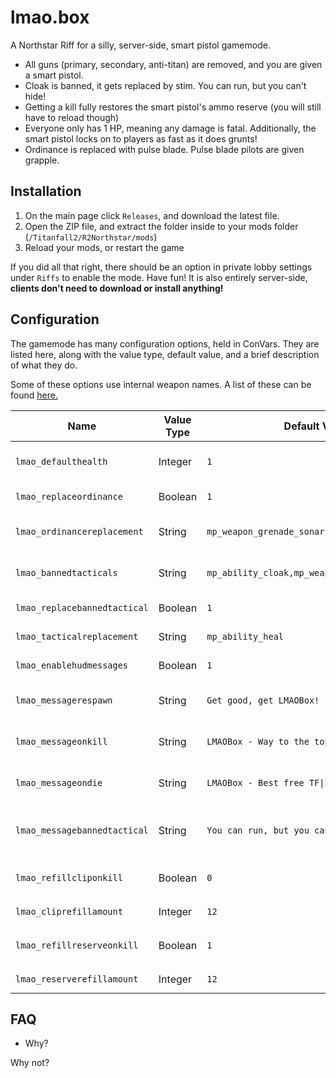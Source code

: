 # lmao.box
A Northstar Riff for a silly, server-side, smart pistol gamemode.

- All guns (primary, secondary, anti-titan) are removed, and you are given a smart pistol.
- Cloak is banned, it gets replaced by stim. You can run, but you can't hide!
- Getting a kill fully restores the smart pistol's ammo reserve (you will still have to reload though)
- Everyone only has 1 HP, meaning any damage is fatal. Additionally, the smart pistol locks on to players as fast as it does grunts!
- Ordinance is replaced with pulse blade. Pulse blade pilots are given grapple.

## Installation
1. On the main page click `Releases`, and download the latest file.
2. Open the ZIP file, and extract the folder inside to your mods folder (`/Titanfall2/R2Northstar/mods`)
3. Reload your mods, or restart the game

If you did all that right, there should be an option in private lobby settings under `Riffs` to enable the mode. Have fun!
It is also entirely server-side, **clients don't need to download or install anything!**

## Configuration
The gamemode has many configuration options, held in ConVars. They are listed here, along with the value type, default value, and a brief description of what they do.

Some of these options use internal weapon names. A list of these can be found [here.](https://noskill.gitbook.io/titanfall2/documentation/file-location/weapon/weapon-config-file-name)

| Name | Value Type | Default Value | Description |
| - | - | - | - |
| `lmao_defaulthealth` | Integer | `1` | Sets the amount of health players have. In normal games, this value is 100. |
| `lmao_replaceordinance` | Boolean | `1` | If 1 (true), will replace all players ordinance (grenades). |
| `lmao_ordinancereplacement` | String | `mp_weapon_grenade_sonar` | Defines what to replace ordinance with when `lmao_replaceordinance` is true. |
| `lmao_bannedtacticals` | String | `mp_ability_cloak,mp_weapon_deployable_cover` | List of tacticals to be replaced. ***MUST*** be in the format `tactical1,tactical2,tactical3,etc`. |
| `lmao_replacebannedtactical` | Boolean | `1` | Turn this off to remove banned tacticals without replacing them. |
| `lmao_tacticalreplacement` | String | `mp_ability_heal` | Defines what to replace banned tacticals with. |
| `lmao_enablehudmessages` | Boolean | `1` | Turn this off to disable all of the on-screen messages. |
| `lmao_messagerespawn` | String | `Get good, get LMAOBox!` | Defines what message is displayed at the start of a match, and upon player respawn. |
| `lmao_messageonkill` | String | `LMAOBox - Way to the top!` | Defines what message is displayed to a player when they kill another player. |
| `lmao_messageondie` | String | `LMAOBox - Best free TF\|2 hacks!` | Defines what message is displayed to a player when they are killed by another player. |
| `lmao_messagebannedtactical` | String | `You can run, but you can't hide!` | Defines what message is displayed at the start of the match, and at player respawn, for players who have a banned tactical equipped. |
| `lmao_refillcliponkill` | Boolean | `0` | If enabled, sets the currently loaded bullets in the smart pistol to a number upon killing another player. |
| `lmao_cliprefillamount` | Integer | `12` | Defines the number of bullets for `lmao_refillcliponkill` |
| `lmao_refillreserveonkill` | Boolean | `1` | If enabled, sets the reserve ammo to a number upon killing another player |
| `lmao_reserverefillamount` | Integer | `12` | Defines the number of bullets for `lmao_refillreserveonkill` |


## FAQ
- Why?

Why not?

